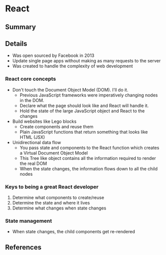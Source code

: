 # React

## Summary

## Details

- Was open sourced by Facebook in 2013
- Update single page apps without making as many requests to the server
- Was created to handle the complexity of web development

### React core concepts

- Don't touch the Document Object Model (DOM). I'll do it.
    - Previous JavaScript frameworks were imperatively changing nodes in the DOM.
    - Declare what the page should look like and React will handle it.
    - Hold the state of the large JavaScript object and React to the changes
- Build websites like Lego blocks
    - Create components and reuse them
    - Plain JavaScript functions that return something that looks like HTML (JSX)
- Unidirectional data flow
    - You pass state and components to the React function which creates a Virtual Document Object Model
    - This Tree like object contains all the information required to render the real DOM
    - When the state changes, the information flows down to all the child nodes

### Keys to being a great React developer

1. Determine what components to create/reuse
1. Determine the state and where it lives
1. Determine what changes when state changes

### State management

- When state changes, the child components get re-rendered

## References
